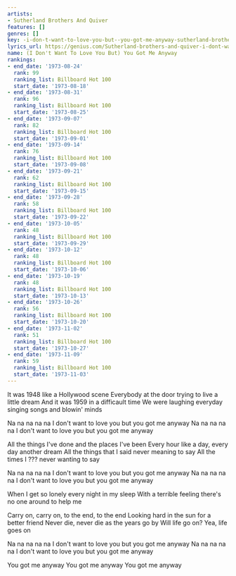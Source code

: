```yaml
---
artists:
- Sutherland Brothers And Quiver
features: []
genres: []
key: -i-don-t-want-to-love-you-but--you-got-me-anyway-sutherland-brothers-and-quiver
lyrics_url: https://genius.com/Sutherland-brothers-and-quiver-i-dont-want-to-love-you-but-you-got-me-anyway-lyrics
name: (I Don't Want To Love You But) You Got Me Anyway
rankings:
- end_date: '1973-08-24'
  rank: 99
  ranking_list: Billboard Hot 100
  start_date: '1973-08-18'
- end_date: '1973-08-31'
  rank: 96
  ranking_list: Billboard Hot 100
  start_date: '1973-08-25'
- end_date: '1973-09-07'
  rank: 82
  ranking_list: Billboard Hot 100
  start_date: '1973-09-01'
- end_date: '1973-09-14'
  rank: 76
  ranking_list: Billboard Hot 100
  start_date: '1973-09-08'
- end_date: '1973-09-21'
  rank: 62
  ranking_list: Billboard Hot 100
  start_date: '1973-09-15'
- end_date: '1973-09-28'
  rank: 58
  ranking_list: Billboard Hot 100
  start_date: '1973-09-22'
- end_date: '1973-10-05'
  rank: 48
  ranking_list: Billboard Hot 100
  start_date: '1973-09-29'
- end_date: '1973-10-12'
  rank: 48
  ranking_list: Billboard Hot 100
  start_date: '1973-10-06'
- end_date: '1973-10-19'
  rank: 48
  ranking_list: Billboard Hot 100
  start_date: '1973-10-13'
- end_date: '1973-10-26'
  rank: 56
  ranking_list: Billboard Hot 100
  start_date: '1973-10-20'
- end_date: '1973-11-02'
  rank: 51
  ranking_list: Billboard Hot 100
  start_date: '1973-10-27'
- end_date: '1973-11-09'
  rank: 59
  ranking_list: Billboard Hot 100
  start_date: '1973-11-03'
---
```

It was 1948 like a Hollywood scene
Everybody at the door trying to live a little dream
And it was 1959 in a difficault time
We were laughing everyday singing songs and blowin' minds

Na na na na na
I don't want to love you but you got me anyway
Na na na na na
I don't want to love you but you got me anyway

All the things I've done and the places I've been
Every hour like a day, every day another dream
All the things that I said never meaning to say
All the times I ??? never wanting to say

Na na na na na
I don't want to love you but you got me anyway
Na na na na na
I don't want to love you but you got me anyway

When I get so lonely every night in my sleep
With a terrible feeling there's no one around to help me

Carry on, carry on, to the end, to the end
Looking hard in the sun for a better friend
Never die, never die as the years go by
Will life go on? Yea, life goes on

Na na na na na
I don't want to love you but you got me anyway
Na na na na na
I don't want to love you but you got me anyway

You got me anyway
You got me anyway
You got me anyway
